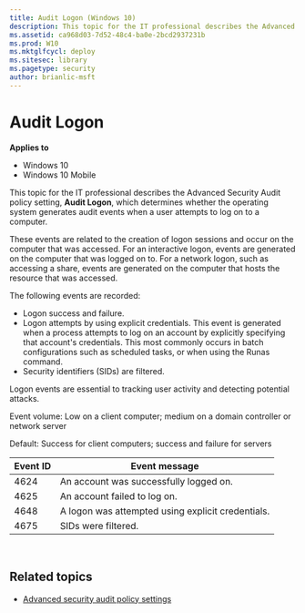 ```yaml
---
title: Audit Logon (Windows 10)
description: This topic for the IT professional describes the Advanced Security Audit policy setting, Audit Logon, which determines whether the operating system generates audit events when a user attempts to log on to a computer.
ms.assetid: ca968d03-7d52-48c4-ba0e-2bcd2937231b
ms.prod: W10
ms.mktglfcycl: deploy
ms.sitesec: library
ms.pagetype: security
author: brianlic-msft
---
```


# Audit Logon

**Applies to**
-   Windows 10
-   Windows 10 Mobile

This topic for the IT professional describes the Advanced Security Audit policy setting, **Audit Logon**, which determines whether the operating system generates audit events when a user attempts to log on to a computer.

These events are related to the creation of logon sessions and occur on the computer that was accessed. For an interactive logon, events are generated on the computer that was logged on to. For a network logon, such as accessing a share, events are generated on the computer that hosts the resource that was accessed.

The following events are recorded:

-   Logon success and failure.
-   Logon attempts by using explicit credentials. This event is generated when a process attempts to log on an account by explicitly specifying that account's credentials. This most commonly occurs in batch configurations such as scheduled tasks, or when using the Runas command.
-   Security identifiers (SIDs) are filtered.

Logon events are essential to tracking user activity and detecting potential attacks.

Event volume: Low on a client computer; medium on a domain controller or network server

Default: Success for client computers; success and failure for servers

| Event ID | Event message |
| - | - |
| 4624 | An account was successfully logged on. | 
| 4625 | An account failed to log on. |
| 4648 | A logon was attempted using explicit credentials. | 
| 4675 | SIDs were filtered. |
 
## Related topics

- [Advanced security audit policy settings](advanced-security-audit-policy-settings.md)
 
 
